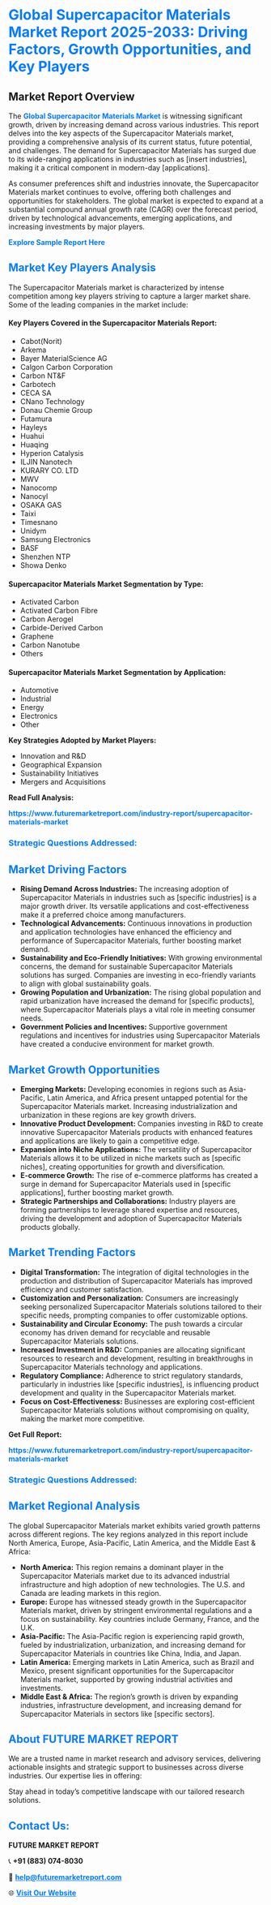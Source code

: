 <h1 style="color: #007BFF;">Global Supercapacitor Materials Market Report 2025-2033: Driving Factors, Growth Opportunities, and Key Players</h1>

<section id="overview">
<h2>Market Report Overview</h2>
<p>The <a href="https://www.futuremarketreport.com/industry-report/supercapacitor-materials-market" style="color: #007BFF; text-decoration: none;"><strong>Global Supercapacitor Materials Market</strong></a> is witnessing significant growth, driven by increasing demand across various industries. This report delves into the key aspects of the Supercapacitor Materials market, providing a comprehensive analysis of its current status, future potential, and challenges. The demand for Supercapacitor Materials has surged due to its wide-ranging applications in industries such as [insert industries], making it a critical component in modern-day [applications].</p>
<p>As consumer preferences shift and industries innovate, the Supercapacitor Materials market continues to evolve, offering both challenges and opportunities for stakeholders. The global market is expected to expand at a substantial compound annual growth rate (CAGR) over the forecast period, driven by technological advancements, emerging applications, and increasing investments by major players.</p>
</section>

<section id="overview">
<p><a href="https://www.futuremarketreport.com/request-sample/reportId=89180" style="color: #007BFF; text-decoration: none;"><strong>Explore Sample Report Here</strong></a></p>
</section>

<section id="key-players">
<h2 style="color: #007BFF;">Market Key Players Analysis</h2>
<p>The Supercapacitor Materials market is characterized by intense competition among key players striving to capture a larger market share. Some of the leading companies in the market include:</p>
<h4>Key Players Covered in the Supercapacitor Materials Report:</h4>
<ul><li>Cabot(Norit)</li><li>Arkema</li><li>Bayer MaterialScience AG</li><li>Calgon Carbon Corporation</li><li>Carbon NT&amp;F</li><li>Carbotech</li><li>CECA SA</li><li>CNano Technology</li><li>Donau Chemie Group</li><li>Futamura</li><li>Hayleys</li><li>Huahui</li><li>Huaqing</li><li>Hyperion Catalysis</li><li>ILJIN Nanotech</li><li>KURARY CO. LTD</li><li>MWV</li><li>Nanocomp</li><li>Nanocyl</li><li>OSAKA GAS</li><li>Taixi</li><li>Timesnano</li><li>Unidym</li><li>Samsung Electronics</li><li>BASF</li><li>Shenzhen NTP</li><li>Showa Denko</li></ul>
<h4>Supercapacitor Materials Market Segmentation by Type:</h4>
<ul><li>Activated Carbon</li><li>Activated Carbon Fibre</li><li>Carbon Aerogel</li><li>Carbide-Derived Carbon</li><li>Graphene</li><li>Carbon Nanotube</li><li>Others</li></ul>

<h4>Supercapacitor Materials Market Segmentation by Application:</h4>
<ul><li>Automotive</li><li>Industrial</li><li>Energy</li><li>Electronics</li><li>Other</li></ul>
<p><strong>Key Strategies Adopted by Market Players:</strong></p>
<ul>
<li>Innovation and R&D</li>
<li>Geographical Expansion</li>
<li>Sustainability Initiatives</li>
<li>Mergers and Acquisitions</li>
</ul>
</section>

<section>
<p><strong>Read Full Analysis: </strong></p><a href="https://www.futuremarketreport.com/industry-report/supercapacitor-materials-market" style="color: #007BFF; text-decoration: none;"><strong>https://www.futuremarketreport.com/industry-report/supercapacitor-materials-market</strong></a>
<h3 style="color: #007BFF;">Strategic Questions Addressed:</h3>
</section>

<section id="driving-factors">
<h2 style="color: #007BFF;">Market Driving Factors</h2>
<ul>
<li><strong>Rising Demand Across Industries:</strong> The increasing adoption of Supercapacitor Materials in industries such as [specific industries] is a major growth driver. Its versatile applications and cost-effectiveness make it a preferred choice among manufacturers.</li>
<li><strong>Technological Advancements:</strong> Continuous innovations in production and application technologies have enhanced the efficiency and performance of Supercapacitor Materials, further boosting market demand.</li>
<li><strong>Sustainability and Eco-Friendly Initiatives:</strong> With growing environmental concerns, the demand for sustainable Supercapacitor Materials solutions has surged. Companies are investing in eco-friendly variants to align with global sustainability goals.</li>
<li><strong>Growing Population and Urbanization:</strong> The rising global population and rapid urbanization have increased the demand for [specific products], where Supercapacitor Materials plays a vital role in meeting consumer needs.</li>
<li><strong>Government Policies and Incentives:</strong> Supportive government regulations and incentives for industries using Supercapacitor Materials have created a conducive environment for market growth.</li>
</ul>
</section>

<section id="growth-opportunities">
<h2 style="color: #007BFF;">Market Growth Opportunities</h2>
<ul>
<li><strong>Emerging Markets:</strong> Developing economies in regions such as Asia-Pacific, Latin America, and Africa present untapped potential for the Supercapacitor Materials market. Increasing industrialization and urbanization in these regions are key growth drivers.</li>
<li><strong>Innovative Product Development:</strong> Companies investing in R&D to create innovative Supercapacitor Materials products with enhanced features and applications are likely to gain a competitive edge.</li>
<li><strong>Expansion into Niche Applications:</strong> The versatility of Supercapacitor Materials allows it to be utilized in niche markets such as [specific niches], creating opportunities for growth and diversification.</li>
<li><strong>E-commerce Growth:</strong> The rise of e-commerce platforms has created a surge in demand for Supercapacitor Materials used in [specific applications], further boosting market growth.</li>
<li><strong>Strategic Partnerships and Collaborations:</strong> Industry players are forming partnerships to leverage shared expertise and resources, driving the development and adoption of Supercapacitor Materials products globally.</li>
</ul>
</section>

<section id="trending-factors">
<h2 style="color: #007BFF;">Market Trending Factors</h2>
<ul>
<li><strong>Digital Transformation:</strong> The integration of digital technologies in the production and distribution of Supercapacitor Materials has improved efficiency and customer satisfaction.</li>
<li><strong>Customization and Personalization:</strong> Consumers are increasingly seeking personalized Supercapacitor Materials solutions tailored to their specific needs, prompting companies to offer customizable options.</li>
<li><strong>Sustainability and Circular Economy:</strong> The push towards a circular economy has driven demand for recyclable and reusable Supercapacitor Materials solutions.</li>
<li><strong>Increased Investment in R&D:</strong> Companies are allocating significant resources to research and development, resulting in breakthroughs in Supercapacitor Materials technology and applications.</li>
<li><strong>Regulatory Compliance:</strong> Adherence to strict regulatory standards, particularly in industries like [specific industries], is influencing product development and quality in the Supercapacitor Materials market.</li>
<li><strong>Focus on Cost-Effectiveness:</strong> Businesses are exploring cost-efficient Supercapacitor Materials solutions without compromising on quality, making the market more competitive.</li>
</ul>
</section>

<section>
<p><strong>Get Full Report: </strong></p><a href="https://www.futuremarketreport.com/industry-report/supercapacitor-materials-market" style="color: #007BFF; text-decoration: none;"><strong>https://www.futuremarketreport.com/industry-report/supercapacitor-materials-market</strong></a>
<h3 style="color: #007BFF;">Strategic Questions Addressed:</h3>
</section>


<section id="regional-analysis">
<h2 style="color: #007BFF;">Market Regional Analysis</h2>
<p>The global Supercapacitor Materials market exhibits varied growth patterns across different regions. The key regions analyzed in this report include North America, Europe, Asia-Pacific, Latin America, and the Middle East & Africa:</p>
<ul>
<li><strong>North America:</strong> This region remains a dominant player in the Supercapacitor Materials market due to its advanced industrial infrastructure and high adoption of new technologies. The U.S. and Canada are leading markets in this region.</li>
<li><strong>Europe:</strong> Europe has witnessed steady growth in the Supercapacitor Materials market, driven by stringent environmental regulations and a focus on sustainability. Key countries include Germany, France, and the U.K.</li>
<li><strong>Asia-Pacific:</strong> The Asia-Pacific region is experiencing rapid growth, fueled by industrialization, urbanization, and increasing demand for Supercapacitor Materials in countries like China, India, and Japan.</li>
<li><strong>Latin America:</strong> Emerging markets in Latin America, such as Brazil and Mexico, present significant opportunities for the Supercapacitor Materials market, supported by growing industrial activities and investments.</li>
<li><strong>Middle East & Africa:</strong> The region’s growth is driven by expanding industries, infrastructure development, and increasing demand for Supercapacitor Materials in sectors like [specific sectors].</li>
</ul>
</section>

<footer>
<h2 style="color: #007BFF;">About FUTURE MARKET REPORT</h2>
<p>We are a trusted name in market research and advisory services, delivering actionable insights and strategic support to businesses across diverse industries. Our expertise lies in offering:</p>

<p>Stay ahead in today’s competitive landscape with our tailored research solutions.</p>

<h2 style="color: #007BFF;">Contact Us:</h2>
<p><strong>FUTURE MARKET REPORT</strong></p>
<p>📞 <strong>+91 (883) 074-8030</strong></p>
<p>📧 <strong><a href="mailto:help@futuremarketreport.com" style="color: #007BFF;">help@futuremarketreport.com</a></strong></p>
<p>🌐 <strong><a href="https://www.futuremarketreport.com/" style="color: #007BFF;">Visit Our Website</a></strong></p>
</footer>